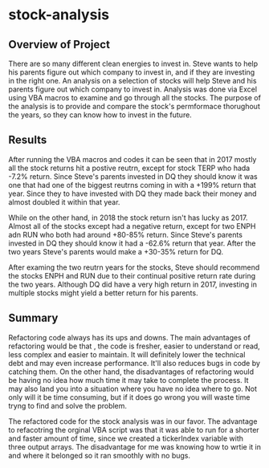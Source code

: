# stock-analysis

## Overview of Project
There are so many different clean energies to invest in. Steve wants to help his parents figure out which company to invest in, and if they are investing in the right one. An analysis on a selection of stocks will help Steve and his parents figure out which company to invest in. Analysis was done via Excel using VBA macros to examine and go through all the stocks. The purpose of the analysis is to provide and compare the stock's permformace thorughout the years, so they can know how to invest in the future.

## Results
After running the VBA macros and codes it can be seen that in 2017 mostly all the stock returns hit a postive reutrn, except for stock TERP who hada -7.2% return. Since Steve's parents invested in DQ they should know it was one that had one of the biggest reutrns coming in with a +199% return that year. Since they to have invested with DQ they made back their money and almost doubled it within that year. 

While on the other hand, in 2018 the stock return isn't has lucky as 2017. Almost all of the stocks except had a negative return, except for two ENPH adn RUN who both had around +80-85% return. Since Steve's parents invested in DQ they should know it had a -62.6% return that year. After the two years Steve's parents would make a +30-35% return for DQ. 

After examing the two reutrn years for the stocks, Steve should recommend the stocks ENPH and RUN due to their continual positive return rate during the two years. Although DQ did have a very high return in 2017, investing in multiple stocks might yield a better return for his parents.  

## Summary
Refactoring code always has its ups and downs. The main advantages of refactoring would be that , the code is fresher, easier to understand or read, less complex and easier to maintain. It will definitely lower the technical debt and may even increase performance. It'll also reduces bugs in code by catching them. On the other hand, the disadvantages of refactoring would be having no idea how much time it may take to complete the process. It may also land you into a situation where you have no idea where to go. Not only will it be time consuming, but if it does go wrong you will waste time tryng to find and solve the problem.

The refactored code for the stock analysis was in our favor. The advantage to refacotring the orginal VBA script was that it was able to run for a shorter and faster amount of time, since we created a tickerIndex variable with three output arrays. The disadvantage for me was knowing how to wrtie it in and where it belonged so it ran smoothly with no bugs. 


